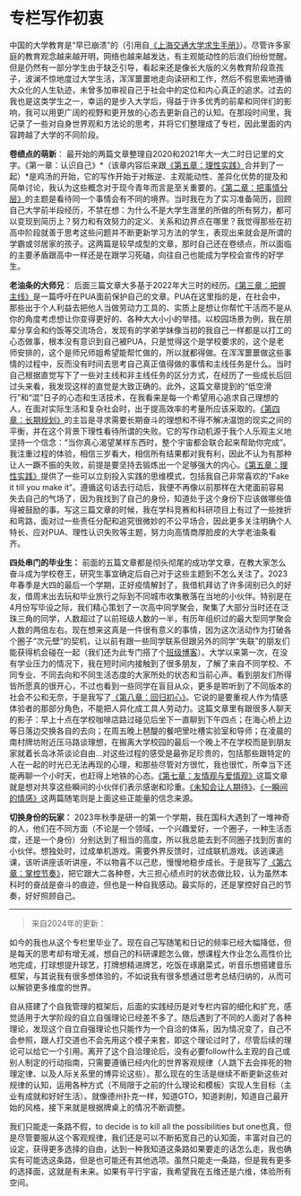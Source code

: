 # 专栏写作初衷

中国的大学教育是“早已崩溃”的（引用自[《上海交通大学求生手册》](https://survivesjtu.gitbook.io/survivesjtumanual/li-zhi-pian/huan-ying-lai-dao-shang-hai-jiao-tong-da-xue)）。尽管许多家庭的教育观念越来越开明，网络也越来越发达，有主观能动性的后浪们纷纷觉醒。但是仍然有一部分学生由于缺乏引导，看起来还是像长大版的义务教育阶段乖孩子，波澜不惊地度过大学生活，浑浑噩噩地走向读研和工作，然后不假思索地遵循大众化的人生轨迹，未曾多加审视自己于社会中的定位和内心真正的追求。过去的我也是这类学生之一，幸运的是步入大学后，得益于许多优秀的前辈和同伴们的影响，我可以用更广阔的视野和更开放的心态去更新自己的认知。在那段时间里，我记录了一些对自身世界观和方法论的思考，并将它们整理成了专栏，因此里面的内容跨越了大学的不同阶段。

**卷绩点的萌新**：
最开始的两篇文章整理自2020和2021年大一大二时日记里的文字。《第一章：认识自己》*（该章内容后来跟[《第五章：理性实践》](blogs/columns/rational-practice.md)合并到了一起）*是鸡汤的开始，它的写作开始于对叛逆、主观能动性、差异化优势的提及和简单讨论，我认为这些概念对于现今青年而言是至关重要的。[《第二章：把事情分层》](blogs/columns/multiple-views.md)的主题是看待同一个事情会有不同的境界。当时我在为了实习准备简历，回顾自己大学前半段经历，不禁在想：为什么不是大学生涯里的所做的所有努力，都可以变现到简历上？努力和有效努力的定义、关系和边界点在哪里？我觉得那些在初高中阶段就善于思考这些问题并不断更新学习方法的学生，表现出来就会是所谓的学霸或邻居家的孩子。这两篇是较早成型的文章，那时自己还在卷绩点，所以面临的主要矛盾跟高中一样还是在跟学习死磕，向往自己也能成为学校会宣传的好学生。

**老油条的大师兄**：
后面三篇文章大多基于2022年大三时的经历。[《第三章：把握主线》](blogs/columns/main-task.md)是一篇呼吁在PUA面前保护自己的文章。PUA在这里指的是，在社会中，那些出于个人利益去把他人当做劳动力工具的、实质上是想让你帮忙干活而不是从你的角度考虑想让你变得更好的、各种大大小小的举措。以校园场景为例，我在朋辈分享会和约饭等交流场合，发现有的学弟学妹像当初的我自己一样都是以打工的心态做事，根本没有意识到自己被PUA，只是觉得这个是学校要求的，这个是老师安排的，这个是师兄师姐希望能帮忙做的，所以就都得做。在浑浑噩噩做这些事情的过程中，反而没有时间去思考自己真正值得做的事情和主线任务是什么。当时自己根据直觉写下了一些对主线和非主线任务的区分方式，在经历了一些成长后回过头来看，我发现这样的直觉是大致正确的。此外，这篇文章提到的“低空滑行”和“混”日子的心态和生活技术，在我看来是每一个希望用心追求自己理想的人，在面对实际生活和复杂社会时，出于提高效率的考量所应该采取的。[《第四章：长期规划》](blogs/columns/long-term-planning.md)的主旨是寻求需要长期奋斗的理想和不得不解决温饱的现实之间的平衡，并在这个背景下理性看待所谓的失败。它的写作动机源于我个人乐观主义地坚持一个信念：“当你真心渴望某样东西时，整个宇宙都会联合起来帮助你完成”。我注重过程的体验，相信三岁看大，相信所有结果都对我有利，因此不认为有那种让人一蹶不振的失败，前提是要坚持去锻炼出一个足够强大的内心。[《第五章：理性实践》](blogs/columns/rational-practice.md)提供了一些可以立刻投入实践的思维模式，包括我自己非常喜欢的“Fake it till you make it”。遵循这句话去行动后，我便不再像以前那样在大佬面前容易失去自己的气场了，因为我找到了自己的身份，知道处于这个身份下应该做哪些值得被鼓励的事。写这三篇文章的时候，我在学科竞赛和科研项目上有过了一些挫折和弯路，面对过一些责任分配和追究很微妙的不公平场合，因此更多关注明确个人特长、应对PUA、理性认识失败等主题，努力向高情商厚脸皮的大学老油条看齐。

**四处串门的毕业生：**
前面的五篇文章都是彻头彻尾的成功学文章，在教大家怎么奋斗成为学校卷王，研究生事宜确定后自己对于这些主题到不怎么关注了。2023年春季是大四的最后一个学期，正好疫情解封了，我借机拜访了许多阔别已久的好友，借周末出去玩和毕业旅行之际到不同城市收集散落在当地的小伙伴。特别是在4月份写毕设之际，我们精心策划了一次高中同学聚会，聚集了大部分当时还在泛珠三角的同学，人数超过了以前班级人数的一半，有历年组织过的最大型同学聚会人数的两倍左右。现在想来这真是一件很有意义的事情，因为这次活动作为打破各个圈子“次元壁”的契机，让以前有跟一些同学联系但跟另外的同学“失联”的朋友们能获得机会碰在一起（我们还为此专门搭了个[班级博客](https://weloveclassfive.github.io/)）。大学以来第一次，在没有学业压力的情况下，我在短时间内接触到了很多朋友，了解了来自不同学校、不同专业、不同去向和不同生活态度的大家所处的状态和当前心声。看到朋友们所得皆所愿真的很开心，不过也看到一些同学在盲目从众，更多是聆听到了不同版本的社会不公和无奈，于是我写了[《第八章：回归初心》](blogs/columns/stay-true.md)。它说的是要重视人作为情感体验者的那部分角色，不能把人异化成工具人劳动力。这篇文章里有跟很多人聊天的影子：早上十点在学校咖啡店路过碰见后坐下一直聊到下午四点；在海心桥上边等日落边交换各自的去向；在周五晚上琶醍的餐吧里吐槽实验室和导师；在凌晨的南村牌坊附近压马路谈理想，在搬离大学校园的最后一个晚上不在学校而是到朋友家就着长岛冰茶谈论自由...对这些过程的感受是最弥足珍贵的，包括那些跟特定的人在一起的时光已无法再现的心理，和那些尽管对方很忙，我也很忙，所幸当下还能再聊一个小时天，也赶得上地铁的心态。[《第七章：友情观与爱情观》](blogs/columns/friendship-and-love.md)这篇文章就是想对共享这些瞬间的小伙伴们表示感谢和珍重。[《未知会让人期待》](/blogs/gossips/expect-future.md)、[《一瞬间的情感》](/blogs/gossips/small-luck.md)这两篇随笔则是上面这些正能量的信念来源。

**切换身份的玩家：**
2023年秋季是研一的第一个学期，我在国科大遇到了一堆神奇的人，他们在不同方面（不论是一个领域，一个兴趣爱好，一个圈子，一种生活态度，还是一个身份）分别达到了相当的高度，所以我总能去到不同圈子找到厉害的小伙伴。想独处时，过成单机游戏。需要外界反馈时，过成联机游戏。该逃课逃课，该听讲座该听讲座，不以物喜不以己悲，慢慢地稳步成长。于是我写了[《第六章：掌控节奏》](/blogs/columns/life-style.md)，把它跟大二各种卷，大三担心绩点时的状态做比较，认为虽然本科时的奋战是奋斗的痕迹，但也是一种自我感动。最实际的，还是掌控好自己的节奏，好好照顾自己。

----

> 来自2024年的更新：

如今的我也从这个专栏里毕业了。现在自己写随笔和日记的频率已经大幅降低，但是每天的思考却有增无减，想自己的科研课题怎么做，想课程大作业怎么高性价比地完成，打球想提升球艺，打牌想精进牌艺，吃饭在琢磨菜式，听音乐想搭建音乐框架，与其说我有很多想体验的，不如说我有很多想通过思考总结归纳的，从而可以解锁更多维度的世界。

自从搭建了个自我管理的框架后，后面的实践经历是对专栏内容的细化和扩充，感觉适用于大学阶段的自立自强理论已经差不多了。随后遇到了不同的人面对了各种理论，发现这个自立自强理论也只能作为一个自洽的体系，因为情况变了，自己不会参照，跟人打交道也不会先用这个模子来套，即这个理论过时了，尽管后续的理论可以给它一个引用。离开了这个自洽理论后，没有必要follow什么主观的自己或别人制定的行动指南，只需要遵循已经内化的世界客观规律（人跳下去会摔死的物理定律、以及人际关系里的博弈论这些）。那么现在的生活是继续不断更新这些对规律的认知，运用各种方式（不局限于之前的什么理论和模板）实现人生目标（主业有成就和好好生活）。就像德州扑克一样，知道GTO，知道剥削，知道自己最开始的风格，接下来就是根据牌桌上的情况不断调整。

我们只能走一条路不假，to decide is to kill all the possibilities but one也真，但是尽管要服从这个客观规律，我们还是可以不断拓宽自己的认知面，丰富对自己的设定，获得更多选择的自由，达到一种我知道这条路如果要走的话怎么走，我也确实有可能选这条路，但是也可能还有其他选项。虽然只能走一条路，但是我有更多的选择面，这就是有未来。如果有平行宇宙，我希望我在五维还是六维，体验所有空间。

